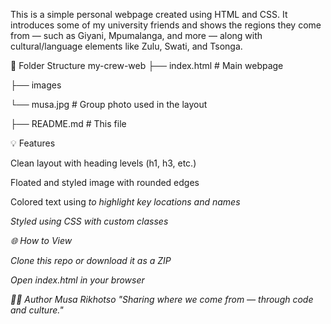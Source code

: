 This is a simple personal webpage created using HTML and CSS. It introduces some of my university friends and shows the regions they come from — such as Giyani, Mpumalanga, and more — along with cultural/language elements like Zulu, Swati, and Tsonga.

📁 Folder Structure
my-crew-web
├── index.html # Main webpage

├── images

└── musa.jpg # Group photo used in the layout

├── README.md # This file

💡 Features

Clean layout with heading levels (h1, h3, etc.)

Floated and styled image with rounded edges

Colored text using <em> to highlight key locations and names

Styled using CSS with custom classes

🌐 How to View

Clone this repo or download it as a ZIP

Open index.html in your browser

🧑‍💻 Author
Musa Rikhotso
"Sharing where we come from — through code and culture."
